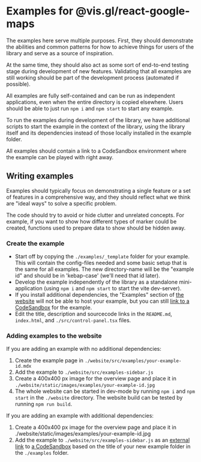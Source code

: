 # Examples for @vis.gl/react-google-maps

The examples here serve multiple purposes. First, they should demonstrate
the abilities and common patterns for how to achieve things for users of
the library and serve as a source of inspiration.

At the same time, they should also act as some sort of end-to-end
testing stage during development of new features. Validating that all
examples are still working should be part of the development process
(automated if possible).

All examples are fully self-contained and can be run as independent
applications, even when the entire directory is copied elsewhere.
Users should be able to just run `npm i` and `npm start` to start any
example.

To run the examples during development of the library, we have
additional scripts to start the example in the context of the library,
using the library itself and its dependencies instead of those locally
installed in the example folder.

All examples should contain a link to a CodeSandbox environment where the
example can be played with right away.

## Writing examples

Examples should typically focus on demonstrating a single feature or a
set of features in a comprehensive way, and they should reflect what we
think are "ideal ways" to solve a specific problem.

The code should try to avoid or hide clutter and unrelated concepts.
For example, if you want to show how different types of marker could be
created, functions used to prepare data to show should be hidden away.

### Create the example

- Start off by copying the `./examples/_template` folder for
  your example. This will contain the config-files needed and some
  basic setup that is the same for all examples. The new directory-name will be
  the "example id" and should be in 'kebap-case' (we'll need that id later).
- Develop the example independently of the library as a standalone
  mini-application (using `npm i` and `npm start` to start the vite dev-server).
- If you install additional dependencies, the "Examples" section of [the website](https://visgl.github.io/react-google-maps/examples/) will not be able to host your example, but you can still [link to a CodeSandbox](https://codesandbox.io/docs/learn/devboxes/synced-templates#creating-a-synced-template) for the example.
- Edit the title, description and sourcecode links in the
  `README.md`, `index.html`, and `./src/control-panel.tsx` files.

### Adding examples to the website

If you are adding an example with no additional dependencies:

1. Create the example page in `./website/src/examples/your-example-id.mdx`
1. Add the example to `./website/src/examples-sidebar.js`
1. Create a 400x400 px image for the overview page and place it in
  `./website/static/images/examples/your-example-id.jpg`
1. The whole website can be started in dev-mode by running `npm i` and `npm start`
  in the `./website` directory. The website build can be tested by running
  `npm run build`.

If you are adding an example with additional dependencies:

1. Create a 400x400 px image for the overview page and place it in ./website/static/images/examples/your-example-id.jpg
1. Add the example to `./website/src/examples-sidebar.js` as an [external link](https://docusaurus.io/docs/sidebar/items#sidebar-item-link) to [a CodeSandbox](https://codesandbox.io/docs/learn/devboxes/synced-templates#creating-a-synced-template) based on the title of your new example folder in the `./examples` folder.
